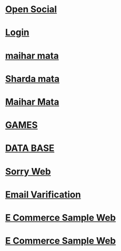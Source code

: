 <h1><a href="https://atultiwari997721.github.io/main/">Open Social</a></h1> 
<h1><a href="https://atultiwari997721.github.io/page4/">Login</a></h1>
<h1><a href="https://atultiwari997721.github.io/maiharmata">maihar mata</a></h1>
<h1><a href="https://atultiwari997721.github.io/shardamata">Sharda mata</a></h1>
<h1><a href="https://atultiwari997721.github.io/MaiharMata">Maihar Mata</a></h1>
<h1><a href="https://atultiwari997721.github.io/GAME">GAMES</a></h1>
<h1><a href="https://atultiwari997721.github.io/database/index.html">DATA BASE</a></h1>
<h1><a href="https://atultiwari997721.github.io/foryou/index.html">Sorry Web</a></h1>
<h1><a href="https://atultiwari997721.github.io/email_Validation/index.html">Email Varification</a></h1>
<h1><a href="https://atultiwari997721.github.io/e_com/index.html">E Commerce Sample Web</a></h1>
<h1><a href="https://atultiwari997721.github.io/text-to-speech/index.html">E Commerce Sample Web</a></h1>
